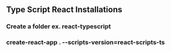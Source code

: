 ## Type Script React Installations

### Create a folder ex. react-typescript
### create-react-app . --scripts-version=react-scripts-ts